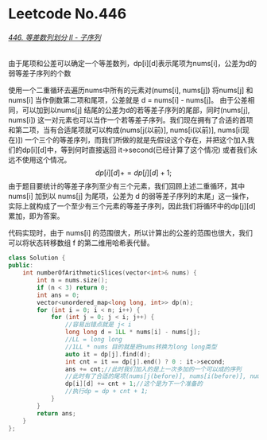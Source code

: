 # Leetcode No.446

###### [446. 等差数列划分 II - 子序列](https://leetcode-cn.com/problems/arithmetic-slices-ii-subsequence/)

由于尾项和公差可以确定一个等差数列，dp\[i][d]表示尾项为nums[i]，公差为d的弱等差子序列的个数

使用一个二重循环去遍历nums中所有的元素对(nums[i], nums[j]) 将nums[j] 和nums[i] 当作倒数第二项和尾项，公差就是 d = nums[i] - nums[j]。 由于公差相同，可以加到以nums[j] 结尾的公差为d的若等差子序列的尾部，同时(nums[j], nums[i]) 这一对元素也可以当作一个若等差子序列。我们现在拥有了合适的首项和第二项，当有合适尾项就可以构成(nums[j(以前)], nums[i(以前)], nums[i(现在)]) 一个三个的等差序列，而我们所做的就是先假设这个存在，并把这个加入我们的dp\[i][d]中，等到何时直接返回 it->second(已经计算了这个情况) 或者我们永远不使用这个情况。
$$
dp[i][d] += dp[j][d] + 1;
$$
由于题目要统计的等差子序列至少有三个元素，我们回顾上述二重循环，其中nums[i] 加到以 nums[j] 为尾项，公差为 d 的弱等差子序列的末尾」这一操作，实际上就构成了一个至少有三个元素的等差子序列，因此我们将循环中的dp\[j][d] 累加，即为答案。

代码实现时，由于 nums[i] 的范围很大，所以计算出的公差的范围也很大，我们可以将状态转移数组 f 的第二维用哈希表代替。



```c++
class Solution {
public:
    int numberOfArithmeticSlices(vector<int>& nums) {
        int n = nums.size();
        if (n < 3) return 0;
        int ans = 0;
        vector<unordered_map<long long, int>> dp(n);
        for (int i = 0; i < n; i++) {
            for (int j = 0; j < i; j++) {
                //容易出错点就是 j< i
                long long d = 1LL * nums[i] - nums[j];
                //LL = long long 
                //1LL * nums 目的就是把nums转换为long long类型
                auto it = dp[j].find(d);
                int cnt = it == dp[j].end() ? 0 : it->second;
                ans += cnt;//此时我们加入的是上一次多加的一个可以成的序列
                //此时有了合适的尾项(nums[j(before)], nums[i(before)], nums[i])
                dp[i][d] += cnt + 1;//这个是为下一个准备的
                //执行dp = dp + cnt + 1;
            }
        }
        return ans;
    }
};
```

